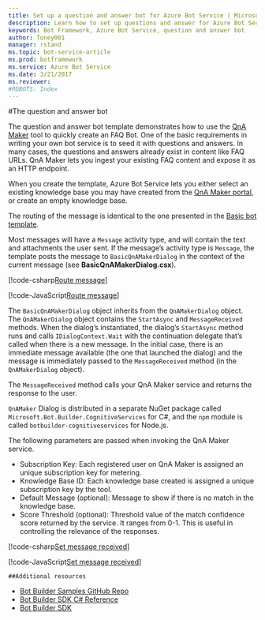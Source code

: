 ```yaml
---
title: Set up a question and answer bot for Azure Bot Service | Microsoft Docs
description: Learn how to set up questions and answer for Azure Bot Service.
keywords: Bot Framework, Azure Bot Service, question and answer bot
author: Toney001
manager: rstand
ms.topic: bot-service-article
ms.prod: botframework
ms.service: Azure Bot Service
ms.date: 3/21/2017
ms.reviewer:
#ROBOTS: Index
---
```


#The question and answer bot

The question and answer bot template demonstrates how to use the <a href="https://qnamaker.ai" target="_blank">QnA Maker</a> tool to quickly create an FAQ Bot. One of the basic requirements in writing your own bot service is to seed it with questions and answers. In many cases, the questions and answers already exist in content like FAQ URLs. QnA Maker lets you ingest your existing FAQ content and expose it as an HTTP endpoint.

When you create the template, Azure Bot Service lets you either select an existing knowledge base you may have created from the <a href="https://qnamaker.ai" target="_blank">QnA Maker portal</a>, or create an empty knowledge base.

The routing of the message is identical to the one presented in the [Basic bot template](bot-framework-azure-basic-bot.md).

Most messages will have a `Message` activity type, and will contain the text and attachments the user sent. If the message’s activity type is `Message`, the template posts the message to `BasicQnAMakerDialog` in the context of the current message (see **BasicQnAMakerDialog.csx**).


[!code-csharp[Route message](../includes/code/azure-question-and-answer.cs#routeMessage)] 

[!code-JavaScript[Route message](../includes/code/azure-question-and-answer.js#routeMessage)]



The `BasicQnAMakerDialog` object inherits from the `QnAMakerDialog` object. The `QnAMakerDialog` object contains the `StartAsync` and `MessageReceived` methods. When the dialog’s instantiated, the dialog’s `StartAsync` method runs and calls `IDialogContext.Wait` with the continuation delegate that’s called when there is a new message. In the initial case, there is an immediate message available (the one that launched the dialog) and the message is immediately passed to the `MessageReceived` method (in the `QnAMakerDialog` object).

The `MessageReceived` method calls your QnA Maker service and returns the response to the user.

`QnAMaker` Dialog is distributed in a separate NuGet package called `Microsoft.Bot.Builder.CognitiveServices` for C#, and the `npm` module is called `botbuilder-cognitiveservices` for Node.js.

The following parameters are passed when invoking the QnA Maker service.

- Subscription Key: Each registered user on QnA Maker is assigned an unique subscription key for metering.
- Knowledge Base ID: Each knowledge base created is assigned a unique subscription key by the tool.
- Default Message (optional): Message to show if there is no match in the knowledge base.
- Score Threshold (optional): Threshold value of the match confidence score returned by the service. It ranges from 0-1. This is useful in controlling the relevance of the responses.

[!code-csharp[Set message received](../includes/code/azure-question-and-answer.cs#setMessageReceived)]

[!code-JavaScript[Set message received](../includes/code/azure-question-and-answer.js#setMessageReceived)]

    ##Additional resources

- <a href="https://github.com/Microsoft/BotBuilder-Samples" target="_blank">Bot Builder Samples GitHub Repo </a>
- <a href="https://docs.botframework.com/en-us/csharp/builder/sdkreference/" target="_blank">Bot Builder SDK C# Reference</a>
- <a href="https://github.com/Microsoft/BotBuilder-Samples" target="_blank">Bot Builder SDK</a>
